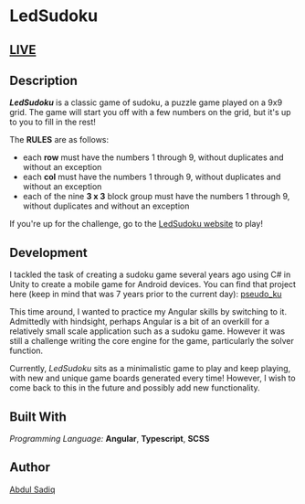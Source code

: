 # LedSudoku

## [LIVE](https://ledsudoku.abdulsadiq.com/)

## Description

_**LedSudoku**_ is a classic game of sudoku, a puzzle game played on a 9x9 grid. The game will start you off with a few numbers on the grid, but it's up to you to fill in the rest!

The **RULES** are as follows:

- each **row** must have the numbers 1 through 9, without duplicates and without an exception
- each **col** must have the numbers 1 through 9, without duplicates and without an exception
- each of the nine **3 x 3** block group must have the numbers 1 through 9, without duplicates and without an exception

If you're up for the challenge, go to the [LedSudoku website](https://ledsudoku.abdulsadiq.com/) to play!

## Development

I tackled the task of creating a sudoku game several years ago using C# in Unity to create a mobile game for Android devices. You can find that project here (keep in mind that was 7 years prior to the current day): [pseudo_ku](https://github.com/LedMetal/pseudo_ku)

This time around, I wanted to practice my Angular skills by switching to it. Admittedly with hindsight, perhaps Angular is a bit of an overkill for a relatively small scale application such as a sudoku game. However it was still a challenge writing the core engine for the game, particularly the solver function.

Currently, _LedSudoku_ sits as a minimalistic game to play and keep playing, with new and unique game boards generated every time! However, I wish to come back to this in the future and possibly add new functionality.

## Built With

_Programming Language:_ **Angular**, **Typescript**, **SCSS**

## Author

[Abdul Sadiq](https://github.com/LedMetal)
